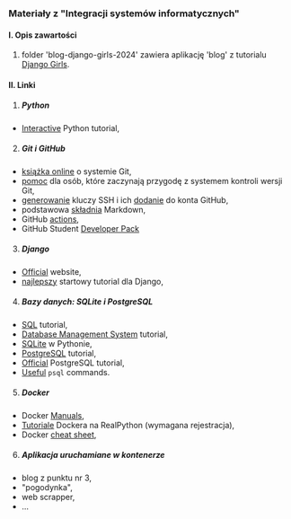 ### Materiały z "Integracji systemów informatycznych"

#### I. Opis zawartości

  1. folder 'blog-django-girls-2024' zawiera aplikację 'blog' z tutorialu [Django Girls](https://tutorial.djangogirls.org/pl/). 


#### II. Linki

1. ##### Python
  - [Interactive](https://www.learnpython.org/) Python tutorial,  
 
2. ##### Git i GitHub
 - [książka online](https://git-scm.com/book/pl/v2) o systemie Git, 
 - [pomoc](https://www.flynerd.pl/2018/02/github-dla-zielonych-pierwsze-repozytorium.html) dla osób, które zaczynają przygodę z systemem kontroli wersji Git,
 - [generowanie](https://docs.github.com/en/authentication/connecting-to-github-with-ssh/generating-a-new-ssh-key-and-adding-it-to-the-ssh-agent) kluczy SSH 
   i ich [dodanie](https://docs.github.com/en/authentication/connecting-to-github-with-ssh/adding-a-new-ssh-key-to-your-github-account) do konta GitHub,
 - podstawowa [składnia](https://www.markdownguide.org/basic-syntax/) Markdown,    
 - GitHub [actions](https://docs.github.com/en/actions),
 - GitHub Student [Developer Pack](https://education.github.com/pack)  

3. ##### Django
  - [Official](https://www.djangoproject.com/) website,  
  - [najlepszy](https://tutorial.djangogirls.org/pl/) startowy tutorial dla Django,

4. ##### Bazy danych: SQLite i PostgreSQL
  - [SQL](https://www.javatpoint.com/sql-tutorial) tutorial,  
  - [Database Management System](https://www.javatpoint.com/dbms-tutorial) tutorial,  
  - [SQLite](https://www.sqlitetutorial.net/sqlite-python/) w Pythonie, 
  - [PostgreSQL](https://www.postgresqltutorial.com/) tutorial,  
  - [Official](https://www.postgresql.org/docs/current/tutorial.html) PostgreSQL tutorial,  
  - [Useful](https://www.postgresqltutorial.com/postgresql-administration/psql-commands/) `psql` commands.  

5. ##### Docker
  - Docker [Manuals](https://docs.docker.com/manuals/),
  - [Tutoriale](https://realpython.com/tutorials/docker/) Dockera na RealPython (wymagana rejestracja),
  - Docker [cheat sheet](https://dockerlabs.collabnix.com/docker/cheatsheet/),

6. ##### Aplikacja uruchamiane w kontenerze
  - blog z punktu nr 3,
  - "pogodynka",
  - web scrapper,
  - ...